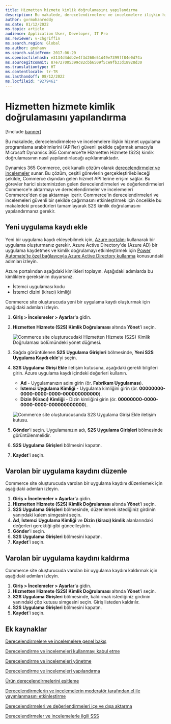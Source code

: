 ```yaml
---
title: Hizmetten hizmete kimlik doğrulamasını yapılandırma
description: Bu makalede, derecelendirmelere ve incelemelere ilişkin hizmet API'lerini güvenli şekilde çağırmak amacıyla Microsoft Dynamics 365 Commerce'te Hizmetten Hizmete kimlik doğrulamasının nasıl yapılandırılacağı açıklanmaktadır.
author: gvrmohanreddy
ms.date: 01/12/2022
ms.topic: article
audience: Application User, Developer, IT Pro
ms.reviewer: v-chgriffin
ms.search.region: Global
ms.author: gmohanv
ms.search.validFrom: 2017-06-20
ms.openlocfilehash: e3134d4ddb2e4f3d260e51d49e7399ff84e0d74a
ms.sourcegitcommit: 87e727005399c82cbb6509f5ce9fb33d18928d30
ms.translationtype: HT
ms.contentlocale: tr-TR
ms.lasthandoff: 08/12/2022
ms.locfileid: "9279461"
---
```

# <a name="configure-service-to-service-authentication"></a>Hizmetten hizmete kimlik doğrulamasını yapılandırma

[!include [banner](includes/banner.md)]

Bu makalede, derecelendirmelere ve incelemelere ilişkin hizmet uygulama programlama arabirimlerini (API'ler) güvenli şekilde çağırmak amacıyla Microsoft Dynamics 365 Commerce'te Hizmetten Hizmete (S2S) kimlik doğrulamasının nasıl yapılandırılacağı açıklanmaktadır.

Dynamics 365 Commerce, çok kanallı çözüm olarak [derecelendirmeler ve incelemeler](ratings-reviews-overview.md) sunar. Bu çözüm, çeşitli görevlerin gerçekleştirilebileceği şekilde, Commerce dışından gelen hizmet API'lerine erişim sağlar. Bu görevler harici sisteminizden gelen derecelendirmeleri ve değerlendirmeleri Commerce'e aktarmayı ve derecelendirmeler ve incelemeleri Commerce'den dışa aktarmayı içerir. Commerce'in derecelendirmeleri ve incelemeleri güvenli bir şekilde çağırmasını etkinleştirmek için öncelikle bu makaledeki prosedürleri tamamlayarak S2S kimlik doğrulamasını yapılandırmanız gerekir.

## <a name="add-a-new-app-registration"></a>Yeni uygulama kaydı ekle

Yeni bir uygulama kaydı ekleyebilmek için, [Azure portalını](https://portal.azure.com) kullanarak bir uygulama oluşturmanız gerekir. Azure Active Directory'de (Azure AD) bir uygulama kaydetmek ve kimlik doğrulamayı etkinleştirmek için [Power Automate'te özel bağlayıcıyla Azure Active Directory kullanma](/connectors/custom-connectors/azure-active-directory-authentication) konusundaki adımları izleyin.

Azure portalından aşağıdaki kimlikleri toplayın. Aşağıdaki adımlarda bu kimliklere gereksinim duyarsınız.

- İstemci uygulaması kodu
- İstemci dizini (kiracı) kimliği

Commerce site oluşturucuda yeni bir uygulama kaydı oluşturmak için aşağıdaki adımları izleyin.

1. **Giriş \> İncelemeler \> Ayarlar**'a gidin.
1. **Hizmetten Hizmete (S2S) Kimlik Doğrulaması** altında **Yönet**'i seçin.

    ![Commerce site oluşturucudaki Hizmetten Hizmete (S2S) Kimlik Doğrulaması bölümündeki yönet düğmesi.](media/Ratings-reviews-settings-service-to-service-authentication.png)

1. Sağda görüntülenen **S2S Uygulama Girişleri** bölmesinde, **Yeni S2S Uygulama Kaydı ekle**'yi seçin.
1. **S2S Uygulama Girişi Ekle** iletişim kutusuna, aşağıdaki gerekli bilgileri girin. Azure uygulama kaydı içindeki değerleri kullanın.

    - **Ad** - Uygulamanızın adını girin (ör. **Fabrikam Uygulaması**).
    - **İstemci Uygulama Kimliği** - Uygulama kimliğini girin (ör. **00000000-0000-0000-0000-000000000000**).
    - **Dizin (Kiracı) Kimliği** - Dizin kimliğini girin (ör. **00000000-0000-0000-0000-000000000000**).

    ![Commerce site oluşturucusunda S2S Uygulama Girişi Ekle iletişim kutusu.](media/Ratings-reviews-settings-S2S-APP-entry.png)

1. **Gönder**'i seçin. Uygulamanızın adı, **S2S Uygulama Girişleri** bölmesinde görüntülenmelidir.
1. **S2S Uygulama Girişleri** bölmesini kapatın.
1. **Kaydet**'i seçin.

## <a name="edit-an-existing-app-registration"></a>Varolan bir uygulama kaydını düzenle

Commerce site oluşturucuda varolan bir uygulama kaydını düzenlemek için aşağıdaki adımları izleyin.

1. **Giriş \> İncelemeler \> Ayarlar**'a gidin.
1. **Hizmetten Hizmete (S2S) Kimlik Doğrulaması** altında **Yönet**'i seçin.
1. **S2S Uygulama Girişleri** bölmesinde, düzenlemek istediğiniz girdinin yanındaki kalem simgesini seçin.
1. **Ad**, **İstemci Uygulama Kimliği** ve **Dizin (kiracı) kimlik** alanlarındaki değerleri gerektiği gibi güncelleştirin.
1. **Gönder**'i seçin.
1. **S2S Uygulama Girişleri** bölmesini kapatın.
1. **Kaydet**'i seçin.

## <a name="remove-an-existing-app-registration"></a>Varolan bir uygulama kaydını kaldırma

Commerce site oluşturucuda varolan bir uygulama kaydını kaldırmak için aşağıdaki adımları izleyin.

1. **Giriş \> İncelemeler \> Ayarlar**'a gidin.
1. **Hizmetten Hizmete (S2S) Kimlik Doğrulaması** altında **Yönet**'i seçin.
1. **S2S Uygulama Girişleri** bölmesinde, kaldırmak istediğiniz girdinin yanındaki çöp kutusu simgesini seçin. Giriş listeden kaldırılır.
1. **S2S Uygulama Girişleri** bölmesini kapatın.
1. **Kaydet**'i seçin.

## <a name="additional-resources"></a>Ek kaynaklar

[Derecelendirmelere ve incelemelere genel bakış](ratings-reviews-overview.md)

[Derecelendirme ve incelemeleri kullanmayı kabul etme](opt-in-ratings-reviews.md)

[Derecelendirme ve incelemeleri yönetme](manage-reviews.md)

[Derecelendirme ve incelemeleri yapılandırma](configure-ratings-reviews.md)

[Ürün derecelendirmelerini eşitleme](sync-product-ratings.md)

[Derecelendirmelerin ve incelemelerin moderatör tarafından el ile yayımlanmasını etkinleştirme](manual-publish-rating-reviews.md)

[Derecelendirmeleri ve değerlendirmeleri içe ve dışa aktarma](import-export-reviews.md)

[Derecelendirmeler ve incelemelerle ilgili SSS](ratings-reviews-faq.md) 
